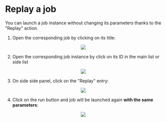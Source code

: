 # Replay a job
You can launch a job instance without changing its parameters thanks to the "Replay" action.

1. Open the corresponding job by clicking on its title:

<div style="text-align:center">
    <img src="cloud/images/master/OpenAJob.gif"> 
</div>

<!-- ![OpenAJob](images/OpenAJob.gif) -->

2. Open the corresponding job instance by click on its ID in the main list or side list

<div style="text-align:center">
    <img src="cloud/images/master/OpenJobInstance.png"> 
</div>

<!-- ![OpenJobInstance](images/OpenJobInstance.png) -->

3. On side side panel, click on the "Replay" entry:

<div style="text-align:center">
    <img src="cloud/images/master/ReplayAJob.png"> 
</div>


<!-- ![ReplayAJob](images/ReplayAJob.png) -->

4. Click on the run button and job will be launched again **with the same parameters**:

<div style="text-align:center">
    <img src="cloud/images/master/ReplayAJobInstance.gif"> 
</div>
<!-- ![ReplayAJobInstance](images/ReplayAJobInstance.gif) -->